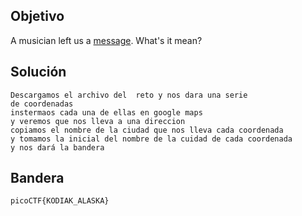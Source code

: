## Objetivo
A musician left us a [message](https://jupiter.challenges.picoctf.org/static/d5570d48262dbba2a31f2a940409ad9d/message.txt). What's it mean?
## Solución
```
Descargamos el archivo del  reto y nos dara una serie
de coordenadas 
instermaos cada una de ellas en google maps
y veremos que nos lleva a una direccion
copiamos el nombre de la ciudad que nos lleva cada coordenada
y tomamos la inicial del nombre de la cuidad de cada coordenada
y nos dará la bandera
```
## Bandera
```
picoCTF{KODIAK_ALASKA}
```